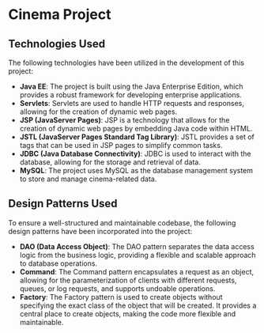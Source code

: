 # Cinema Project

## Technologies Used

The following technologies have been utilized in the development of this project:

- **Java EE**: The project is built using the Java Enterprise Edition, which provides a robust framework for developing enterprise applications.
- **Servlets**: Servlets are used to handle HTTP requests and responses, allowing for the creation of dynamic web pages.
- **JSP (JavaServer Pages)**: JSP is a technology that allows for the creation of dynamic web pages by embedding Java code within HTML.
- **JSTL (JavaServer Pages Standard Tag Library)**: JSTL provides a set of tags that can be used in JSP pages to simplify common tasks.
- **JDBC (Java Database Connectivity)**: JDBC is used to interact with the database, allowing for the storage and retrieval of data.
- **MySQL**: The project uses MySQL as the database management system to store and manage cinema-related data.

## Design Patterns Used

To ensure a well-structured and maintainable codebase, the following design patterns have been incorporated into the project:

- **DAO (Data Access Object)**: The DAO pattern separates the data access logic from the business logic, providing a flexible and scalable approach to database operations.
- **Command**: The Command pattern encapsulates a request as an object, allowing for the parameterization of clients with different requests, queues, or log requests, and supports undoable operations.
- **Factory**: The Factory pattern is used to create objects without specifying the exact class of the object that will be created. It provides a central place to create objects, making the code more flexible and maintainable.



